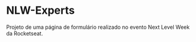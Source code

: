 # NLW-Experts
Projeto de uma página de formulário realizado no evento Next Level Week da Rocketseat.
